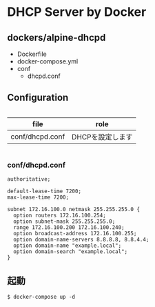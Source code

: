 # DHCP Server by Docker

## dockers/alpine-dhcpd
* Dockerfile
* docker-compose.yml
* conf
  * dhcpd.conf

## Configuration

<div style="float:left;">

| file | role |
| - | - |
| conf/dhcpd.conf | DHCPを設定します | 

</div><div style="clear: both;"></div>

### conf/dhcpd.conf
```
authoritative;

default-lease-time 7200;
max-lease-time 7200;

subnet 172.16.100.0 netmask 255.255.255.0 {
  option routers 172.16.100.254;
  option subnet-mask 255.255.255.0;
  range 172.16.100.200 172.16.100.240;
  option broadcast-address 172.16.100.255;
  option domain-name-servers 8.8.8.8, 8.8.4.4;
  option domain-name "example.local";
  option domain-search "example.local";
}
```

## 起動
```
$ docker-compose up -d
```
